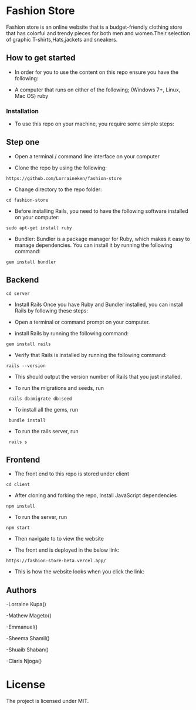 # Fashion Store
Fashion store is an online website that is a budget-friendly clothing store that has colorful and trendy pieces for both men and women.Their selection of graphic T-shirts,Hats,jackets and sneakers.


## How to get started
- In order for you to use the content on this repo ensure you have the following:

- A computer that runs on either of the following; (Windows 7+, Linux, Mac OS) ruby
### Installation
- To use this repo on your machine, you require some simple steps:

## Step one
- Open a terminal / command line interface on your computer

- Clone the repo by using the following:

`https://github.com/Lorraineken/fashion-store`

- Change directory to the repo folder:

`cd fashion-store`

- Before installing Rails, you need to have the following software installed on your computer:

`sudo apt-get install ruby`

- Bundler: Bundler is a package manager for Ruby, which makes it easy to manage dependencies. You can install it by running the following command:

`gem install bundler`

## Backend

`cd server`

- Install Rails Once you have Ruby and Bundler installed, you can install Rails by following these steps:

- Open a terminal or command prompt on your computer.

-  install Rails by running the following command:

`gem install rails`

- Verify that Rails is installed by running the following command:

`rails --version`

- This should output the version number of Rails that you just installed.

- To run the migrations and seeds, run

` rails db:migrate db:seed`

- To install all the gems, run

` bundle install`

- To run the rails server, run

` rails s`




## Frontend

- The front end to this repo is stored under client

`cd client`

- After cloning and forking the repo, Install JavaScript dependencies

`npm install`

- To run the server, run

`npm start`

- Then navigate to  to view the website

- The front end is deployed in the below link:

 `https://fashion-store-beta.vercel.app/`

- This is how the website looks when you click the link:



## Authors

-Lorraine Kupa()

-Mathew Mageto()

-Emmanuel()

-Sheema Shamil()

-Shuaib Shaban()

-Claris Njoga()

# License
The project is licensed under MIT.












